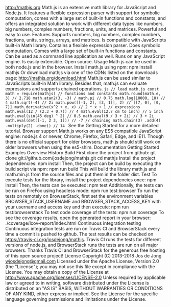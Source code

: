 http://mathjs.org Math.js is an extensive math library for JavaScript and Node.js. It features a flexible expression parser with support for symbolic computation, comes with a large set of built-in functions and constants, and offers an integrated solution to work with different data types like numbers, big numbers, complex numbers, fractions, units, and matrices. Powerful and easy to use. Features Supports numbers, big numbers, complex numbers, fractions, units, strings, arrays, and matrices. Is compatible with JavaScripts built-in Math library. Contains a flexible expression parser. Does symbolic computation. Comes with a large set of built-in functions and constants. Can be used as a command line application as well. Runs on any JavaScript engine. Is easily extensible. Open source. Usage Math.js can be used in both node.js and in the browser. Install math.js using npm: npm install mathjs Or download mathjs via one of the CDNs listed on the downloads page: http://mathjs.org/download.html Math.js can be used similar to JavaScripts built-in Math library. Besides that, math.js can evaluate expressions and supports chained operations. ```js // load math.js const math = require(mathjs) // functions and constants math.round(math.e, 3) // 2.718 math.atan2(3, -3) / math.pi // 0.75 math.log(10000, 10) // 4 math.sqrt(-4) // 2i math.pow([[-1, 2], [3, 1]], 2) // [[7, 0], [0, 7]] math.derivative(x^2 + x, x) // 2 * x + 1 // expressions math.eval(12 / (2.3 + 0.7)) // 4 math.eval(12.7 cm to inch) // 5 inch math.eval(sin(45 deg) ^ 2) // 0.5 math.eval(9 / 3 + 2i) // 3 + 2i math.eval(det([-1, 2 3, 1])) // -7 // chaining math.chain(3) .add(4) .multiply(2) .done() // 14 ``` See the Getting Started for a more detailed tutorial. Browser support Math.js works on any ES5 compatible JavaScript engine: node.js 4 or newer, Chrome, Firefox, Safari, Edge, and IE11. Though there is no official support for older browsers, math.js should still work on older browsers when using the es5-shim. Documentation Getting Started Examples Overview History Build First clone the project from github: git clone git://github.com/josdejong/mathjs.git cd mathjs Install the project dependencies: npm install Then, the project can be build by executing the build script via npm: npm run build This will build the library math.js and math.min.js from the source files and put them in the folder dist. Test To execute tests for the library, install the project dependencies once: npm install Then, the tests can be executed: npm test Additionally, the tests can be run on FireFox using headless mode: npm run test:browser To run the tests on remotely on BrowserStack, first set the environment variables BROWSER_STACK_USERNAME and BROWSER_STACK_ACCESS_KEY with your username and access key and then execute: npm run test:browserstack To test code coverage of the tests: npm run coverage To see the coverage results, open the generated report in your browser: ./coverage/lcov-report/index.html Continuous integration testing Continuous integration tests are run on Travis CI and BrowserStack every time a commit is pushed to github. The test results can be checked on https://travis-ci.org/josdejong/mathjs. Travis CI runs the tests for different versions of node.js, and BrowserStack runs the tests are run on all major browsers. Thanks Travis CI and BrowserStack for the generous free hosting of this open source project! License Copyright (C) 2013-2018 Jos de Jong wjosdejong@gmail.com Licensed under the Apache License, Version 2.0 (the "License"); you may not use this file except in compliance with the License. You may obtain a copy of the License at http://www.apache.org/licenses/LICENSE-2.0 Unless required by applicable law or agreed to in writing, software distributed under the License is distributed on an "AS IS" BASIS, WITHOUT WARRANTIES OR CONDITIONS OF ANY KIND, either express or implied. See the License for the specific language governing permissions and limitations under the License.